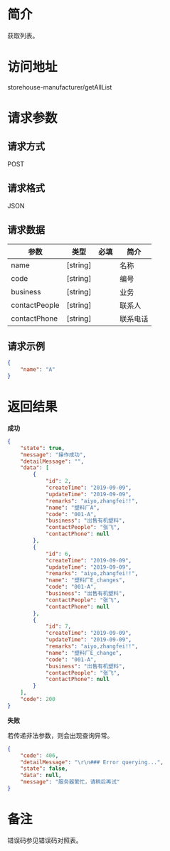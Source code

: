 # 简介
获取列表。

# 访问地址
storehouse-manufacturer/getAllList

# 请求参数

## 请求方式
POST

## 请求格式
JSON

## 请求数据
|参数|类型|必填|简介|
|-|-|-|-|
|name|[string]||名称|
|code|[string]||编号|
|business|[string]||业务|
|contactPeople|[string]||联系人|
|contactPhone|[string]||联系电话|

## 请求示例
```json
{
    "name": "A"
}
```

# 返回结果
**成功**
```json
{
    "state": true,
    "message": "操作成功",
    "detailMessage": "",
    "data": [
        {
            "id": 2,
            "createTime": "2019-09-09",
            "updateTime": "2019-09-09",
            "remarks": "aiyo,zhangfei!!",
            "name": "塑料厂A",
            "code": "001-A",
            "business": "出售有机塑料",
            "contactPeople": "张飞",
            "contactPhone": null
        },
        {
            "id": 6,
            "createTime": "2019-09-09",
            "updateTime": "2019-09-09",
            "remarks": "aiyo,zhangfei!!",
            "name": "塑料厂E_changes",
            "code": "001-A",
            "business": "出售有机塑料",
            "contactPeople": "张飞",
            "contactPhone": null
        },
        {
            "id": 7,
            "createTime": "2019-09-09",
            "updateTime": "2019-09-09",
            "remarks": "aiyo,zhangfei!!",
            "name": "塑料厂E_change",
            "code": "001-A",
            "business": "出售有机塑料",
            "contactPeople": "张飞",
            "contactPhone": null
        }
    ],
    "code": 200
}
```

**失败**

若传递非法参数，则会出现查询异常。

```json
{
    "code": 406,
    "detailMessage": "\r\n### Error querying...",
    "state": false,
    "data": null,
    "message": "服务器繁忙，请稍后再试"
}
```

# 备注
错误码参见错误码对照表。